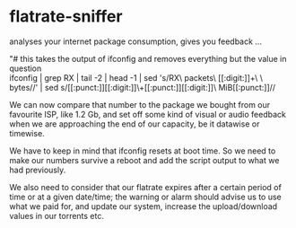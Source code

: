 # flatrate-sniffer
analyses your internet package consumption, gives you feedback ... 

"# this takes the output of ifconfig and removes everything but the value in question     
ifconfig |  grep RX | tail -2 | head -1 | sed 's/RX\ packets\ [[:digit:]]\+\ \ bytes//' | sed s/[[:punct:]][[:digit:]]\\+[[:punct:]][[:digit:]]\ MiB[[:punct:]]//

We can now compare that number to the package we bought from our favourite ISP, like 1.2 Gb, and set off some kind of visual or audio feedback when we are approaching the end of our capacity, be it datawise or timewise.

We have to keep in mind that ifconfig resets at boot time. So we need to make our numbers survive a reboot and add the script output to what we had previously. 

We also need to consider that our flatrate expires after a certain period of time or at a given date/time; the warning or alarm should advise us to use what we paid for, and update our system, increase the upload/download values in our torrents etc. 


